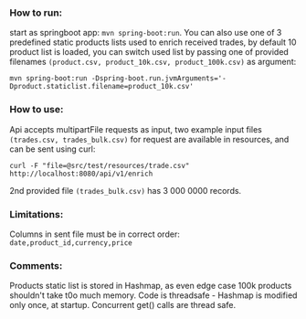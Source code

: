 
### How to run:
start as springboot app: `mvn spring-boot:run`. You can also use one of 3 predefined static products lists used to enrich received trades, by default 10 product list is loaded,
you can switch used list by passing one of provided filenames `(product.csv, product_10k.csv, product_100k.csv)` as argument:

```mvn spring-boot:run -Dspring-boot.run.jvmArguments='-Dproduct.staticlist.filename=product_10k.csv'```

### How to use:
Api accepts multipartFile requests as input, two example input files `(trades.csv, trades_bulk.csv)` for request are available in resources, and can be sent using curl:
```curl
curl -F "file=@src/test/resources/trade.csv" http://localhost:8080/api/v1/enrich
```
2nd provided file `(trades_bulk.csv)` has 3 000 0000 records. 


### Limitations:
Columns in sent file must be in correct order: `date,product_id,currency,price`


### Comments:
Products static list is stored in Hashmap, as even edge case 100k products shouldn't take t0o much memory. Code is threadsafe - Hashmap is modified only once, at startup.
Concurrent get() calls are thread safe. 
